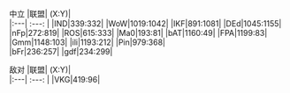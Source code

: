 中立
|联盟|     (X:Y)|        
|:---|    :---: |
|IND|339:332|
|WoW|1019:1042|
|IKF|891:1081|
|DEd|1045:1155|
|nFp|272:819|
|ROS|615:333|
|Ma0|193:81|
|bAT|1160:49|
|FPA|1199:83|
|Gmm|1148:103|
|ili|1193:212|
|Pin|979:368|	
|bFr|236:257|
|gdf|234:299|



敌对
|联盟|     (X:Y)|        
|:---|    :---: |
|VKG|419:96|
